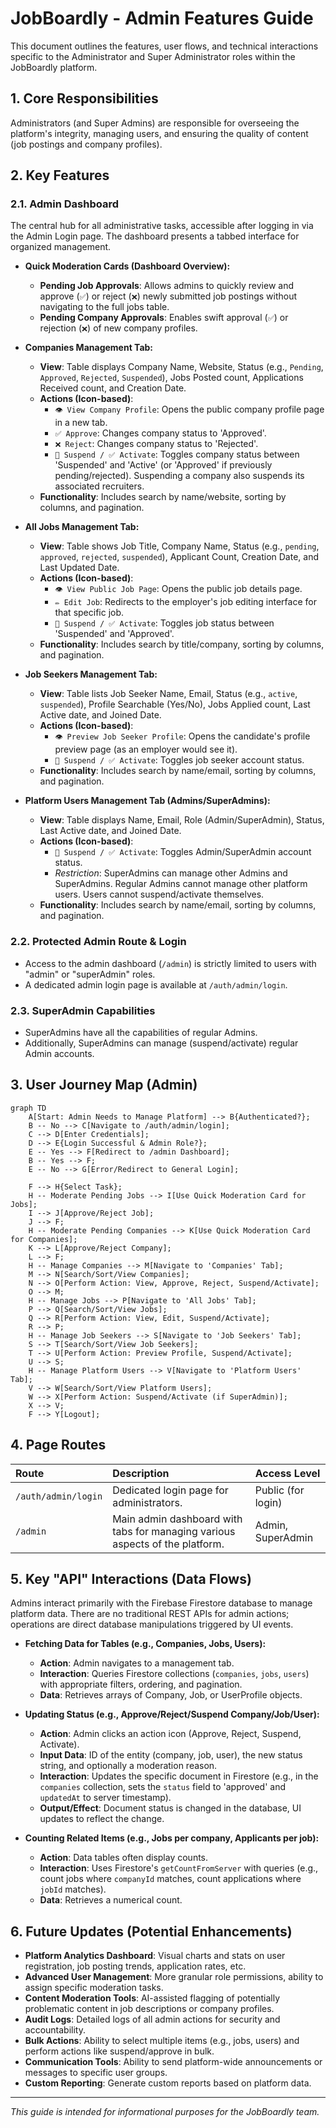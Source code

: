 # JobBoardly - Admin Features Guide

This document outlines the features, user flows, and technical interactions specific to the Administrator and Super Administrator roles within the JobBoardly platform.

## 1. Core Responsibilities

Administrators (and Super Admins) are responsible for overseeing the platform's integrity, managing users, and ensuring the quality of content (job postings and company profiles).

## 2. Key Features

### 2.1. Admin Dashboard

The central hub for all administrative tasks, accessible after logging in via the Admin Login page. The dashboard presents a tabbed interface for organized management.

- **Quick Moderation Cards (Dashboard Overview):**

  - **Pending Job Approvals**: Allows admins to quickly review and approve (`✅`) or reject (`❌`) newly submitted job postings without navigating to the full jobs table.
  - **Pending Company Approvals**: Enables swift approval (`✅`) or rejection (`❌`) of new company profiles.

- **Companies Management Tab:**

  - **View**: Table displays Company Name, Website, Status (e.g., `Pending`, `Approved`, `Rejected`, `Suspended`), Jobs Posted count, Applications Received count, and Creation Date.
  - **Actions (Icon-based)**:
    - `👁️ View Company Profile`: Opens the public company profile page in a new tab.
    - `✅ Approve`: Changes company status to 'Approved'.
    - `❌ Reject`: Changes company status to 'Rejected'.
    - `🚫 Suspend / ✅ Activate`: Toggles company status between 'Suspended' and 'Active' (or 'Approved' if previously pending/rejected). Suspending a company also suspends its associated recruiters.
  - **Functionality**: Includes search by name/website, sorting by columns, and pagination.

- **All Jobs Management Tab:**

  - **View**: Table shows Job Title, Company Name, Status (e.g., `pending`, `approved`, `rejected`, `suspended`), Applicant Count, Creation Date, and Last Updated Date.
  - **Actions (Icon-based)**:
    - `👁️ View Public Job Page`: Opens the public job details page.
    - `✏️ Edit Job`: Redirects to the employer's job editing interface for that specific job.
    - `🚫 Suspend / ✅ Activate`: Toggles job status between 'Suspended' and 'Approved'.
  - **Functionality**: Includes search by title/company, sorting by columns, and pagination.

- **Job Seekers Management Tab:**

  - **View**: Table lists Job Seeker Name, Email, Status (e.g., `active`, `suspended`), Profile Searchable (Yes/No), Jobs Applied count, Last Active date, and Joined Date.
  - **Actions (Icon-based)**:
    - `👁️ Preview Job Seeker Profile`: Opens the candidate's profile preview page (as an employer would see it).
    - `🚫 Suspend / ✅ Activate`: Toggles job seeker account status.
  - **Functionality**: Includes search by name/email, sorting by columns, and pagination.

- **Platform Users Management Tab (Admins/SuperAdmins):**
  - **View**: Table displays Name, Email, Role (Admin/SuperAdmin), Status, Last Active date, and Joined Date.
  - **Actions (Icon-based)**:
    - `🚫 Suspend / ✅ Activate`: Toggles Admin/SuperAdmin account status.
    - _Restriction_: SuperAdmins can manage other Admins and SuperAdmins. Regular Admins cannot manage other platform users. Users cannot suspend/activate themselves.
  - **Functionality**: Includes search by name/email, sorting by columns, and pagination.

### 2.2. Protected Admin Route & Login

- Access to the admin dashboard (`/admin`) is strictly limited to users with "admin" or "superAdmin" roles.
- A dedicated admin login page is available at `/auth/admin/login`.

### 2.3. SuperAdmin Capabilities

- SuperAdmins have all the capabilities of regular Admins.
- Additionally, SuperAdmins can manage (suspend/activate) regular Admin accounts.

## 3. User Journey Map (Admin)

```mermaid
graph TD
    A[Start: Admin Needs to Manage Platform] --> B{Authenticated?};
    B -- No --> C[Navigate to /auth/admin/login];
    C --> D[Enter Credentials];
    D --> E{Login Successful & Admin Role?};
    E -- Yes --> F[Redirect to /admin Dashboard];
    B -- Yes --> F;
    E -- No --> G[Error/Redirect to General Login];

    F --> H{Select Task};
    H -- Moderate Pending Jobs --> I[Use Quick Moderation Card for Jobs];
    I --> J[Approve/Reject Job];
    J --> F;
    H -- Moderate Pending Companies --> K[Use Quick Moderation Card for Companies];
    K --> L[Approve/Reject Company];
    L --> F;
    H -- Manage Companies --> M[Navigate to 'Companies' Tab];
    M --> N[Search/Sort/View Companies];
    N --> O[Perform Action: View, Approve, Reject, Suspend/Activate];
    O --> M;
    H -- Manage Jobs --> P[Navigate to 'All Jobs' Tab];
    P --> Q[Search/Sort/View Jobs];
    Q --> R[Perform Action: View, Edit, Suspend/Activate];
    R --> P;
    H -- Manage Job Seekers --> S[Navigate to 'Job Seekers' Tab];
    S --> T[Search/Sort/View Job Seekers];
    T --> U[Perform Action: Preview Profile, Suspend/Activate];
    U --> S;
    H -- Manage Platform Users --> V[Navigate to 'Platform Users' Tab];
    V --> W[Search/Sort/View Platform Users];
    W --> X[Perform Action: Suspend/Activate (if SuperAdmin)];
    X --> V;
    F --> Y[Logout];
```

## 4. Page Routes

| Route               | Description                                                                  | Access Level       |
| :------------------ | :--------------------------------------------------------------------------- | :----------------- |
| `/auth/admin/login` | Dedicated login page for administrators.                                     | Public (for login) |
| `/admin`            | Main admin dashboard with tabs for managing various aspects of the platform. | Admin, SuperAdmin  |

## 5. Key "API" Interactions (Data Flows)

Admins interact primarily with the Firebase Firestore database to manage platform data. There are no traditional REST APIs for admin actions; operations are direct database manipulations triggered by UI events.

- **Fetching Data for Tables (e.g., Companies, Jobs, Users):**

  - **Action**: Admin navigates to a management tab.
  - **Interaction**: Queries Firestore collections (`companies`, `jobs`, `users`) with appropriate filters, ordering, and pagination.
  - **Data**: Retrieves arrays of Company, Job, or UserProfile objects.

- **Updating Status (e.g., Approve/Reject/Suspend Company/Job/User):**

  - **Action**: Admin clicks an action icon (Approve, Reject, Suspend, Activate).
  - **Input Data**: ID of the entity (company, job, user), the new status string, and optionally a moderation reason.
  - **Interaction**: Updates the specific document in Firestore (e.g., in the `companies` collection, sets the `status` field to 'approved' and `updatedAt` to server timestamp).
  - **Output/Effect**: Document status is changed in the database, UI updates to reflect the change.

- **Counting Related Items (e.g., Jobs per company, Applicants per job):**
  - **Action**: Data tables often display counts.
  - **Interaction**: Uses Firestore's `getCountFromServer` with queries (e.g., count jobs where `companyId` matches, count applications where `jobId` matches).
  - **Data**: Retrieves a numerical count.

## 6. Future Updates (Potential Enhancements)

- **Platform Analytics Dashboard**: Visual charts and stats on user registration, job posting trends, application rates, etc.
- **Advanced User Management**: More granular role permissions, ability to assign specific moderation tasks.
- **Content Moderation Tools**: AI-assisted flagging of potentially problematic content in job descriptions or company profiles.
- **Audit Logs**: Detailed logs of all admin actions for security and accountability.
- **Bulk Actions**: Ability to select multiple items (e.g., jobs, users) and perform actions like suspend/approve in bulk.
- **Communication Tools**: Ability to send platform-wide announcements or messages to specific user groups.
- **Custom Reporting**: Generate custom reports based on platform data.

---

_This guide is intended for informational purposes for the JobBoardly team._
